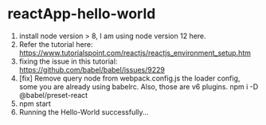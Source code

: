 # reactApp-hello-world

1. install node version > 8, I am using node version 12 here. 
2. Refer the tutorial here: https://www.tutorialspoint.com/reactjs/reactjs_environment_setup.htm
3. fixing the issue in this tutorial: https://github.com/babel/babel/issues/9229 
4. [fix] Remove query node  from webpack.config.js the loader config, some you are already using babelrc. Also, those are v6 plugins.
npm i -D @babel/preset-react
5. npm start
6. Running the Hello-World successfully...

